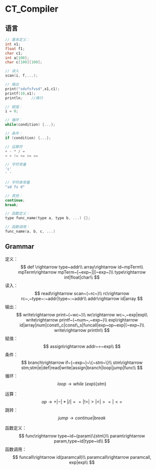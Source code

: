 # CT_Compiler

## 语言

```c
// 基本定义：
int x1;
float f1;
char c1;
int a[100];
char c[100][100];

// 读入
scan(i, f,...);

// 输出
print("sdvfsfvsd",x1,c1);
printf(10,x1);
println;	//换行

// 赋值：
i = 0;

// 循环：
while(condition) {...};

// 条件：
if (condition) {...};

// 运算符
+ - * / =
< > != <= >= ==

// 字符常量
'c'
' '

// 字符串常量
"sd fs d"

// 其他：
continue;
break;

// 函数定义：
type func_name(type a, type b, ...) {};

// 函数调用：
func_name(a, b, c, ...)
```

## Grammar

定义：
$$
def \rightarrow type~addr\\
array\rightarrow id~mpTerm\\
mpTerm\rightarrow mpTerm~[~exp~]|[~exp~]\\
type\rightarrow int|float|char\\
$$
读入：
$$
read\rightarrow scan~(~rc~)\\
rc\rightarrow rc~,~type~:~addr|type~:~addr\\
addr\rightarrow id|array
$$
输出：
$$
write\rightarrow print~(~wc~)\\
wc\rightarrow wc~,~exp|exp\\
write\rightarrow printf~(~num~,~exp~)\\
exp\rightarrow id|array|num|const\_c|const\_s|funcall|exp~op~exp|(~exp~)\\
write\rightarrow println\\
$$
赋值：
$$
assign\rightarrow addr~=~exp\\
$$
条件：
$$
branch\rightarrow if~(~exp~)~\{~stm~\}\\
stm\rightarrow stm;stm|e|def|read|write|assign|branch|loop|jump|func\\
$$
循环：
$$
loop\rightarrow while~(exp)\{stm\}
$$

运算：
$$
op\rightarrow +|-|*|/|==|!=|>|<|>=|<=
$$
跳转：
$$
jump\rightarrow continue|break
$$

函数定义：
$$
func\rightarrow type~id~(param)\{stm\}\\
param\rightarrow param,type~id|type~id\\
$$
函数调用：
$$
funcall\rightarrow id(paramcall)\\
paramcall\rightarrow paramcall, exp|exp\\
$$
